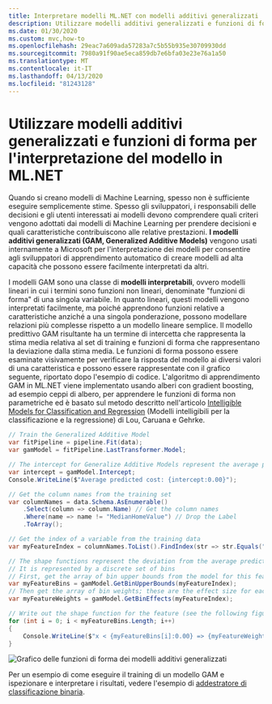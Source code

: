 ```yaml
---
title: Interpretare modelli ML.NET con modelli additivi generalizzati
description: Utilizzare modelli additivi generalizzati e funzioni di forma per l'interpretazione del modello in ML.NET
ms.date: 01/30/2020
ms.custom: mvc,how-to
ms.openlocfilehash: 29eac7a609ada57283a7c5b55b935e30709930dd
ms.sourcegitcommit: 7980a91f90ae5eca859db7e6bfa03e23e76a1a50
ms.translationtype: MT
ms.contentlocale: it-IT
ms.lasthandoff: 04/13/2020
ms.locfileid: "81243128"
---
```

# <a name="use-generalized-additive-models-and-shape-functions-for-model-interpretability-in-mlnet"></a>Utilizzare modelli additivi generalizzati e funzioni di forma per l'interpretazione del modello in ML.NET

Quando si creano modelli di Machine Learning, spesso non è sufficiente eseguire semplicemente stime. Spesso gli sviluppatori, i responsabili delle decisioni e gli utenti interessati ai modelli devono comprendere quali criteri vengono adottati dai modelli di Machine Learning per prendere decisioni e quali caratteristiche contribuiscono alle relative prestazioni. **I modelli additivi generalizzati (GAM, Generalized Additive Models)** vengono usati internamente a Microsoft per l'interpretazione dei modelli per consentire agli sviluppatori di apprendimento automatico di creare modelli ad alta capacità che possono essere facilmente interpretati da altri.

I modelli GAM sono una classe di **modelli interpretabili**, ovvero modelli lineari in cui i termini sono funzioni non lineari, denominate "funzioni di forma" di una singola variabile. In quanto lineari, questi modelli vengono interpretati facilmente, ma poiché apprendono funzioni relative a caratteristiche anziché a una singola ponderazione, possono modellare relazioni più complesse rispetto a un modello lineare semplice. Il modello predittivo GAM risultante ha un termine di intercetta che rappresenta la stima media relativa al set di training e funzioni di forma che rappresentano la deviazione dalla stima media. Le funzioni di forma possono essere esaminate visivamente per verificare la risposta del modello ai diversi valori di una caratteristica e possono essere rappresentate con il grafico seguente, riportato dopo l'esempio di codice. L'algoritmo di apprendimento GAM in ML.NET viene implementato usando alberi con gradient boosting, ad esempio ceppi di albero, per apprendere le funzioni di forma non parametriche ed è basato sul metodo descritto nell'articolo [Intelligible Models for Classification and Regression](https://www.cs.cornell.edu/~yinlou/papers/lou-kdd12.pdf) (Modelli intelligibili per la classificazione e la regressione) di Lou, Caruana e Gehrke.

```csharp
// Train the Generalized Additive Model
var fitPipeline = pipeline.Fit(data);
var gamModel = fitPipeline.LastTransformer.Model;

// The intercept for Generalize Additive Models represent the average prediction for the training data
var intercept = gamModel.Intercept;
Console.WriteLine($"Average predicted cost: {intercept:0.00}");

// Get the column names from the training set
var columnNames = data.Schema.AsEnumerable()
    .Select(column => column.Name) // Get the column names
    .Where(name => name != "MedianHomeValue") // Drop the Label
    .ToArray();

// Get the index of a variable from the training data
var myFeatureIndex = columnNames.ToList().FindIndex(str => str.Equals("MyFeature"));

// The shape functions represent the deviation from the average prediction as a function of the feature value
// It is represented by a discrete set of bins
// First, get the array of bin upper bounds from the model for this feature
var myFeatureBins = gamModel.GetBinUpperBounds(myFeatureIndex);
// Then get the array of bin weights; these are the effect size for each bin
var myFeatureWeights = gamModel.GetBinEffects(myFeatureIndex);

// Write out the shape function for the feature (see the following figure for what this looks like)
for (int i = 0; i < myFeatureBins.Length; i++)
{
    Console.WriteLine($"x < {myFeatureBins[i]:0.00} => {myFeatureWeights[i]:0.000}");
}
```

![Grafico delle funzioni di forma dei modelli additivi generalizzati](./media/use-gams-for-model-explainability/gam-shape-function-graph.png)

Per un esempio di come eseguire il training di un modello GAM e ispezionare e interpretare i risultati, vedere l'esempio di [addestratore di classificazione binaria](https://github.com/dotnet/machinelearning/blob/master/docs/samples/Microsoft.ML.Samples/Dynamic/Trainers/BinaryClassification/Gam.cs).
